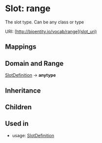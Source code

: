 # Slot: range


The slot type.  Can be any class or type

URI: [http://bioentity.io/vocab/range](slot_uri)
## Mappings

## Domain and Range

[SlotDefinition](SlotDefinition.md) -> **anytype**
## Inheritance

## Children

## Used in

 *  usage: [SlotDefinition](SlotDefinition.md)

